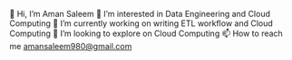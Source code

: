 👋 Hi, I’m Aman Saleem
👀 I’m interested in Data Engineering and Cloud Computing
🌱 I’m currently working on writing ETL workflow and Cloud Computing
💞️ I’m looking to explore on Cloud Computing
📫 How to reach me amansaleem980@gmail.com
